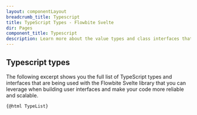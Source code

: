 ```yaml
---
layout: componentLayout
breadcrumb_title: Typescript
title: TypeScript Types - Flowbite Svelte 
dir: Pages
component_title: Typescript
description: Learn more about the value types and class interfaces that you can use and extend with Flowbite coupled with Svelte by leveraging the features of TypeScript
---
```


## Typescript types

The following excerpt shows you the full list of TypeScript types and interfaces that are being used with the Flowbite Svelte library that you can leverage when building user interfaces and make your code more reliable and scalable.

<script>
  // TODO: Does not build on the server - need to work on it
  // import Prism from 'prismjs';
  // import 'prism-svelte';
  // import "prismjs/components/prism-typescript";
  // const highlighted = Prism.highlight(TypeList, Prism.languages.js, 'js');

  // Load assets as strings
  import TypeList from '../../../lib/types.ts?raw';
</script>

<pre><code>{@html TypeList}</code></pre>
